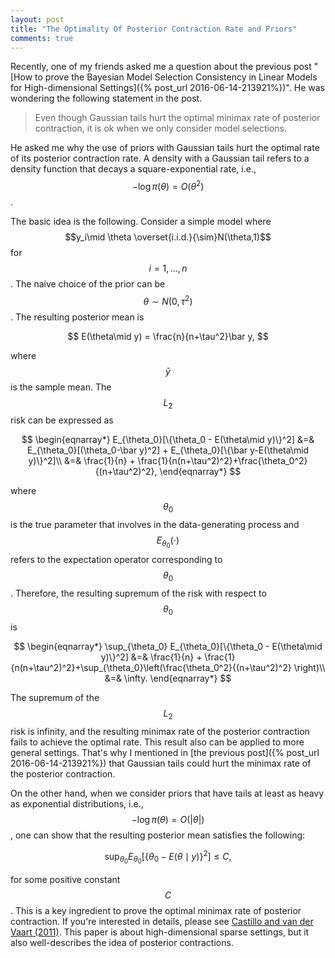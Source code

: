 ```yaml
---
layout: post
title: "The Optimality Of Posterior Contraction Rate and Priors"
comments: true
---
```


Recently, one of my friends asked me a question about the previous post "[How to prove the  Bayesian Model Selection Consistency in Linear Models for High-dimensional Settings]({% post_url 2016-06-14-213921%})". He was wondering the following statement in the post.

>Even though Gaussian tails hurt the optimal minimax rate of posterior contraction, it is ok when we only consider model selections.

He asked me why the use of priors with Gaussian tails hurt the optimal rate of its posterior contraction rate. A density with a Gaussian tail refers to a density function that decays a square-exponential rate, i.e., $$-\log\pi(\theta)= O(\theta^2)$$. 

The basic idea is the following. Consider a simple model where $$y_i\mid \theta \overset{i.i.d.}{\sim}N(\theta,1)$$ for $$i=1,\dots,n$$. The naive choice of the prior can be $$\theta \sim N(0,\tau^2)$$. The resulting posterior mean is 

$$
E(\theta\mid y) = \frac{n}{n+\tau^2}\bar y,
$$ 

where $$\bar y$$ is the sample mean. The $$L_2$$ risk can be expressed as

$$
\begin{eqnarray*}
E_{\theta_0}[\{\theta_0 - E(\theta\mid y)\}^2] &=& E_{\theta_0}[(\theta_0-\bar y)^2] + E_{\theta_0}[\{\bar y-E(\theta\mid y)\}^2]\\
&=& \frac{1}{n} + \frac{1}{n(n+\tau^2)^2}+\frac{\theta_0^2}{(n+\tau^2)^2}, 
\end{eqnarray*}
$$

where $$\theta_0$$ is the true parameter that involves in the data-generating process and $$E_{\theta_0}(\cdot)$$ refers to the expectation operator corresponding to $$\theta_0$$. Therefore, the resulting supremum of the risk with respect to $$\theta_0$$ is 

$$
\begin{eqnarray*}
\sup_{\theta_0} E_{\theta_0}[\{\theta_0 - E(\theta\mid y)\}^2] &=& \frac{1}{n} + \frac{1}{n(n+\tau^2)^2}+\sup_{\theta_0}\left(\frac{\theta_0^2}{(n+\tau^2)^2} \right)\\
&=& \infty.
\end{eqnarray*}
$$

The supremum of the $$L_2$$ risk is infinity, and the resulting minimax rate of the posterior contraction  fails to achieve the optimal rate. This result also can be applied to more general settings. That's why I mentioned in [the previous post]({% post_url 2016-06-14-213921%}) that Gaussian tails could hurt the minimax rate of the posterior contraction.

On the other hand, when we consider priors that have tails at least as heavy as exponential distributions, i.e., $$-\log\pi(\theta)= O(\vert\theta\vert)$$, one can show that the resulting posterior mean satisfies the following:

$$
\sup_{\theta_0} E_{\theta_0}[\{\theta_0 - E(\theta\mid y)\}^2] \leq C,
$$ 
 
for some positive constant $$C$$. This is a key ingredient to prove the optimal minimax rate of posterior contraction. If you're interested in details, please see [Castillo and van der Vaart (2011)](https://projecteuclid.org/euclid.aos/1351602537). This paper is about high-dimensional sparse settings, but it also well-describes the idea of posterior contractions.   



